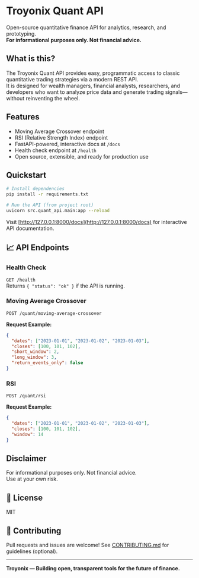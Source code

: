 # Troyonix Quant API

Open-source quantitative finance API for analytics, research, and prototyping.  
**For informational purposes only. Not financial advice.**

## What is this?

The Troyonix Quant API provides easy, programmatic access to classic quantitative trading strategies via a modern REST API.  
It is designed for wealth managers, financial analysts, researchers, and developers who want to analyze price data and generate trading signals—without reinventing the wheel.

## Features

- Moving Average Crossover endpoint
- RSI (Relative Strength Index) endpoint
- FastAPI-powered, interactive docs at `/docs`
- Health check endpoint at `/health`
- Open source, extensible, and ready for production use

## Quickstart

```bash
# Install dependencies
pip install -r requirements.txt

# Run the API (from project root)
uvicorn src.quant_api.main:app --reload
```

Visit [http://127.0.0.1:8000/docs](http://127.0.0.1:8000/docs) for interactive API documentation.

## 📈 API Endpoints

### Health Check

`GET /health`  
Returns `{ "status": "ok" }` if the API is running.

### Moving Average Crossover

`POST /quant/moving-average-crossover`

**Request Example:**
```json
{
  "dates": ["2023-01-01", "2023-01-02", "2023-01-03"],
  "closes": [100, 101, 102],
  "short_window": 2,
  "long_window": 3,
  "return_events_only": false
}
```

### RSI

`POST /quant/rsi`

**Request Example:**
```json
{
  "dates": ["2023-01-01", "2023-01-02", "2023-01-03"],
  "closes": [100, 101, 102],
  "window": 14
}
```

## Disclaimer

For informational purposes only. Not financial advice.  
Use at your own risk.

## 📄 License

MIT

## 🤝 Contributing

Pull requests and issues are welcome!
See [CONTRIBUTING.md](CONTRIBUTING.md) for guidelines (optional).

---

**Troyonix — Building open, transparent tools for the future of finance.**
